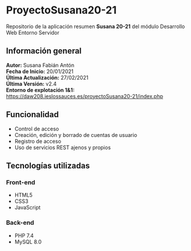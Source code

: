 # ProyectoSusana20-21
Repositorio de la aplicación resumen **Susana 20-21**
del módulo Desarrollo Web Entorno Servidor

## Información general
**Autor:** Susana Fabián Antón<br>
**Fecha de Inicio:**  20/01/2021<br>
**Última Actualización:**  27/02/2021<br>
**Última Versión:** v2.4<br>
**Entorno de explotación 1&1:** https://daw208.ieslossauces.es/proyectoSusana20-21/index.php

## Funcionalidad
- Control de acceso
- Creación, edición y borrado de cuentas de usuario
- Registro de acceso
- Uso de servicios REST ajenos y propios
## Tecnologías utilizadas
### Front-end
- HTML5
- CSS3
- JavaScript
### Back-end
- PHP 7.4
- MySQL 8.0
